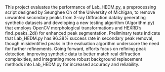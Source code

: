 This project evaluates the performance of Lab_HEDM.py, a preprocessing script designed by Seunghee Oh of the University of Michigan, to remove unwanted secondary peaks from X-ray Diffraction databy generating synthetic datasets and developing a new testing algorithm (Algorithm.py) that employs OpenCV morphological transformations and HEXRD’s find_peaks_2d() for enhanced peak segmentation. Preliminary tests indicate that Lab_HEDM.py has 96.38% success rate in secondary peak removal, though misidentified peaks in the evaluation algorithm underscore the need for further refinements. Going forward, efforts focus on refining peak detection, improving synthetic data to better match real diffraction complexities, and integrating more robust background replacement methods into Lab_HEDM.py for increased accuracy and reliability.
